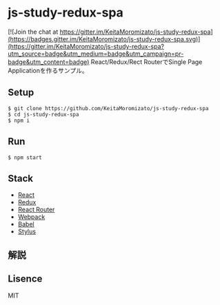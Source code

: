 # js-study-redux-spa

[![Join the chat at https://gitter.im/KeitaMoromizato/js-study-redux-spa](https://badges.gitter.im/KeitaMoromizato/js-study-redux-spa.svg)](https://gitter.im/KeitaMoromizato/js-study-redux-spa?utm_source=badge&utm_medium=badge&utm_campaign=pr-badge&utm_content=badge)
React/Redux/Rect RouterでSingle Page Applicationを作るサンプル。

## Setup

```
$ git clone https://github.com/KeitaMoromizato/js-study-redux-spa
$ cd js-study-redux-spa
$ npm i
```

## Run

```
$ npm start
```

## Stack

* [React](https://github.com/facebook/react)
* [Redux](https://github.com/reactjs/redux)
* [React Router](https://github.com/reactjs/react-router)
* [Webpack](https://github.com/webpack)
* [Babel](https://github.com/babel/babel)
* [Stylus](https://github.com/stylus/stylus)

## 解説


## Lisence
MIT
